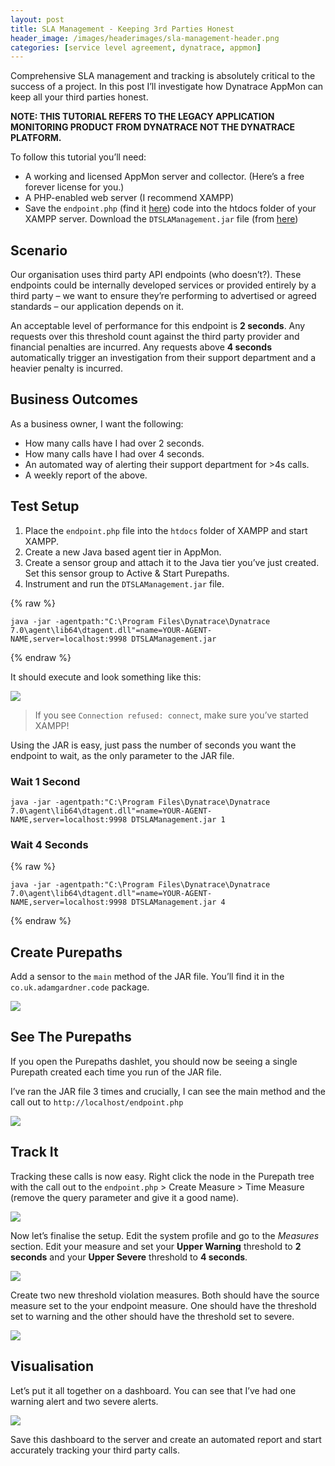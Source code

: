 ```yaml
---
layout: post
title: SLA Management - Keeping 3rd Parties Honest
header_image: /images/headerimages/sla-management-header.png
categories: [service level agreement, dynatrace, appmon]
---
```


Comprehensive SLA management and tracking is absolutely critical to the success of a project. In this post I’ll investigate how Dynatrace AppMon can keep all your third parties honest.

**NOTE: THIS TUTORIAL REFERS TO THE LEGACY APPLICATION MONITORING PRODUCT FROM DYNATRACE NOT THE DYNATRACE PLATFORM.**

To follow this tutorial you’ll need:

- A working and licensed AppMon server and collector. (Here’s a free forever license for you.)
- A PHP-enabled web server (I recommend XAMPP)
- Save the `endpoint.php` (find it [here](https://github.com/agardnerIT/XAMPP-Pages/blob/master/endpoint.php)) code into the htdocs folder of your XAMPP server.
Download the `DTSLAManagement.jar` file (from [here](https://github.com/agardnerIT/DTSLAManagement/releases/download/v1.0/DTSLAManagement.jar))

## Scenario

Our organisation uses third party API endpoints (who doesn’t?). These endpoints could be internally developed services or provided entirely by a third party – we want to ensure they’re performing to advertised or agreed standards – our application depends on it.

An acceptable level of performance for this endpoint is **2 seconds**. Any requests over this threshold count against the third party provider and financial penalties are incurred. Any requests above **4 seconds** automatically trigger an investigation from their support department and a heavier penalty is incurred.

## Business Outcomes

As a business owner, I want the following:

- How many calls have I had over 2 seconds.
- How many calls have I had over 4 seconds.
- An automated way of alerting their support department for >4s calls.
- A weekly report of the above.

## Test Setup

1. Place the `endpoint.php` file into the `htdocs` folder of XAMPP and start XAMPP.
2. Create a new Java based agent tier in AppMon.
3. Create a sensor group and attach it to the Java tier you’ve just created. Set this sensor group to Active & Start Purepaths.
4. Instrument and run the `DTSLAManagement.jar` file.

{% raw %}
```
java -jar -agentpath:"C:\Program Files\Dynatrace\Dynatrace 7.0\agent\lib64\dtagent.dll"=name=YOUR-AGENT-NAME,server=localhost:9998 DTSLAManagement.jar
```
{% endraw %}

It should execute and look something like this:

![](/images/postimages/sla-management-1.png)

> If you see `Connection refused: connect`, make sure you’ve started XAMPP!

Using the JAR is easy, just pass the number of seconds you want the endpoint to wait, as the only parameter to the JAR file.

### Wait 1 Second

```
java -jar -agentpath:"C:\Program Files\Dynatrace\Dynatrace 7.0\agent\lib64\dtagent.dll"=name=YOUR-AGENT-NAME,server=localhost:9998 DTSLAManagement.jar 1
```

### Wait 4 Seconds

{% raw %}
```
java -jar -agentpath:"C:\Program Files\Dynatrace\Dynatrace 7.0\agent\lib64\dtagent.dll"=name=YOUR-AGENT-NAME,server=localhost:9998 DTSLAManagement.jar 4
```
{% endraw %}

## Create Purepaths

Add a sensor to the `main` method of the JAR file. You’ll find it in the `co.uk.adamgardner.code` package.

![](/images/postimages/sla-management-2.png)

## See The Purepaths

If you open the Purepaths dashlet, you should now be seeing a single Purepath created each time you run of the JAR file.

I’ve ran the JAR file 3 times and crucially, I can see the main method and the call out to `http://localhost/endpoint.php`

![](/images/postimages/sla-management-3.png)

## Track It

Tracking these calls is now easy. Right click the node in the Purepath tree with the call out to the `endpoint.php` > Create Measure > Time Measure (remove the query parameter and give it a good name).

![](/images/postimages/sla-management-4.png)

Now let’s finalise the setup. Edit the system profile and go to the *Measures* section. Edit your measure and set your **Upper Warning** threshold to **2 seconds** and your **Upper Severe** threshold to **4 seconds**.

![](/images/postimages/sla-management-5.png)


Create two new threshold violation measures. Both should have the source measure set to the your endpoint measure. One should have the threshold set to warning and the other should have the threshold set to severe.

![](/images/postimages/sla-management-6.png)

## Visualisation

Let’s put it all together on a dashboard. You can see that I’ve had one warning alert and two severe alerts.

![](/images/postimages/sla-management-7.png)

Save this dashboard to the server and create an automated report and start accurately tracking your third party calls.